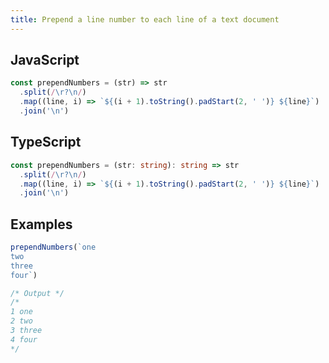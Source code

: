 ```yaml
---
title: Prepend a line number to each line of a text document
---
```


## JavaScript
```js
const prependNumbers = (str) => str
  .split(/\r?\n/)
  .map((line, i) => `${(i + 1).toString().padStart(2, ' ')} ${line}`)
  .join('\n')
```

## TypeScript
```ts
const prependNumbers = (str: string): string => str
  .split(/\r?\n/)
  .map((line, i) => `${(i + 1).toString().padStart(2, ' ')} ${line}`)
  .join('\n')
```

## Examples
```js
prependNumbers(`one
two
three
four`)

/* Output */
/*
1 one
2 two
3 three
4 four
*/
```

